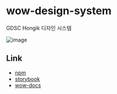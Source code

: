 # wow-design-system
GDSC Hongik 디자인 시스템

![image](https://github.com/user-attachments/assets/2a43de37-0e69-4b61-a8eb-4fb3e9ec167e)

## Link
- [npm](https://www.npmjs.com/package/wowds-ui)
- [storybook](https://663657b8272769a8d18a5e3f-tmzvraoptr.chromatic.com/)
- [wow-docs](https://wow-design-system-wow-docs.vercel.app/overview)

